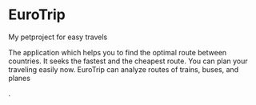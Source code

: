 <h1>EuroTrip</h1>
My petproject for easy travels

<p>The application which helps you to find the optimal route between countries. It seeks the fastest and the cheapest route. You can plan your traveling easily now. EuroTrip can analyze routes of trains, buses, and planes</p>.
